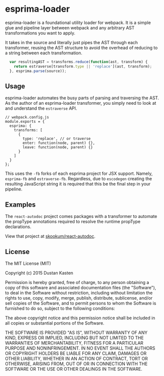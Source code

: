# esprima-loader

esprima-loader is a foundational utility loader for webpack. It is a simple glue
and pipeline layer between webpack and any arbitrary AST transformations you
want to apply.

It takes in the source and literally just pipes the AST through each
transformer, reusing the AST structure to avoid the overhead of reducing to a
string between each transformation.

```javascript
  var resultingAST = transforms.reduce(function(ast, transform) {
    return estraverse[transform.type || 'replace'](ast, transform);
  }, esprima.parse(source));
```

## Usage

esprima-loader automates the busy parts of parsing and traversing the AST. As
the author of an esprima-loader transformer, you simply need to look at and
understand the `estraverse` API.

```javacsript
// webpack.config.js
module.exports = {
  esprima: {
    transforms: [
      {
        type: 'replace', // or traverse
        enter: function(node, parent) {},
        leave: function(node, parent) {}
      }
    ]
  }
};
```

This uses the `-fb` forks of each esprima project for JSX support. Namely,
`esprima-fb` and `estraverse-fb`. Regardless, due to `escodegen` creating the
resulting JavaScript string it is required that this be the final step in your
pipeline.

## Examples

The `react-autodoc` project comes packages with a transformer to automate the
propType annotations required to resolve the runtime propType declarations.

View that project at
[skookum/react-autodoc](https://www.github.com/Skookum/react-autodoc).

## License

The MIT License (MIT)

Copyright (c) 2015 Dustan Kasten

Permission is hereby granted, free of charge, to any person obtaining a copy
of this software and associated documentation files (the "Software"), to deal
in the Software without restriction, including without limitation the rights
to use, copy, modify, merge, publish, distribute, sublicense, and/or sell
copies of the Software, and to permit persons to whom the Software is
furnished to do so, subject to the following conditions:

The above copyright notice and this permission notice shall be included in
all copies or substantial portions of the Software.

THE SOFTWARE IS PROVIDED "AS IS", WITHOUT WARRANTY OF ANY KIND, EXPRESS OR
IMPLIED, INCLUDING BUT NOT LIMITED TO THE WARRANTIES OF MERCHANTABILITY,
FITNESS FOR A PARTICULAR PURPOSE AND NONINFRINGEMENT. IN NO EVENT SHALL THE
AUTHORS OR COPYRIGHT HOLDERS BE LIABLE FOR ANY CLAIM, DAMAGES OR OTHER
LIABILITY, WHETHER IN AN ACTION OF CONTRACT, TORT OR OTHERWISE, ARISING FROM,
OUT OF OR IN CONNECTION WITH THE SOFTWARE OR THE USE OR OTHER DEALINGS IN
THE SOFTWARE.

